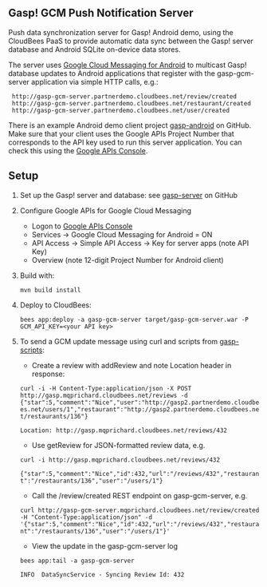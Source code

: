 Gasp! GCM Push Notification Server
----------------------------------

Push data synchronization server for Gasp! Android demo, using the CloudBees PaaS to provide automatic data sync between the Gasp! server database and Android SQLite on-device data stores.

The server uses [Google Cloud Messaging for Android](http://developer.android.com/google/gcm/index.html) to multicast Gasp! database updates to Android applications that register with the gasp-gcm-server application via simple HTTP calls, e.g.:

     http://gasp-gcm-server.partnerdemo.cloudbees.net/review/created
     http://gasp-gcm-server.partnerdemo.cloudbees.net/restaurant/created
     http://gasp-gcm-server.partnerdemo.cloudbees.net/user/created


There is an example Android demo client project [gasp-android](https://github.com/mqprichard/gasp-android) on GitHub. Make sure that your client uses the Google APIs Project Number that corresponds to the API key used to run this server application.  You can check this using the [Google APIs Console](https://cloud.google.com/console).

Setup
-----

1. Set up the Gasp! server and database: see [gasp-server](https://github.com/cloudbees/gasp-server) on GitHub

2. Configure Google APIs for Google Cloud Messaging
   - Logon to [Google APIs Console](https://code.google.com/apis/console)
   - Services -> Google Cloud Messaging for Android = ON
   - API Access -> Simple API Access -> Key for server apps (note API Key)
   - Overview (note 12-digit Project Number for Android client)


3. Build with:

   `mvn build install`

4. Deploy to CloudBees:

   `bees app:deploy -a gasp-gcm-server target/gasp-gcm-server.war -P GCM_API_KEY=<your API key>`

5. To send a GCM update message using curl and scripts from [gasp-scripts](https://github.com/mqprichard/gasp-scripts):
   - Create a review with addReview and note Location header in response:

   `curl -i -H Content-Type:application/json -X POST http://gasp.mqprichard.cloudbees.net/reviews -d {"star":5,"comment":"Nice","user":"http://gasp2.partnerdemo.cloudbees.net/users/1","restaurant":"http://gasp2.partnerdemo.cloudbees.net/restaurants/136"}`

   `Location: http://gasp.mqprichard.cloudbees.net/reviews/432`

   - Use getReview for JSON-formatted review data, e.g.

   `curl -i http://gasp.mqprichard.cloudbees.net/reviews/432`

   `{"star":5,"comment":"Nice","id":432,"url":"/reviews/432","restaurant":"/restaurants/136","user":"/users/1"}`

   - Call the /review/created REST endpoint on gasp-gcm-server, e.g.

   `curl http://gasp-gcm-server.mqprichard.cloudbees.net/review/created -H "Content-Type:application/json" -d '{"star":5,"comment":"Nice","id":432,"url":"/reviews/432","restaurant":"/restaurants/136","user":"/users/1"}'`

   - View the update in the gasp-gcm-server log

   `bees app:tail -a gasp-gcm-server`

   `INFO  DataSyncService - Syncing Review Id: 432`
